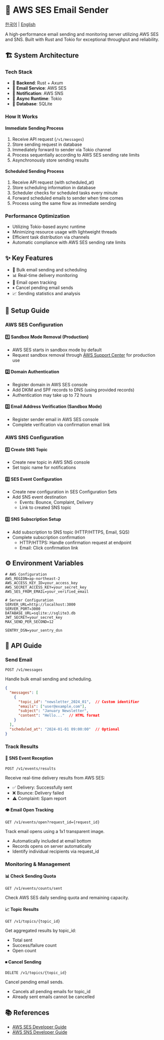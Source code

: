 # 📧 AWS SES Email Sender

[한국어](README.ko.md) | [English](README.md)

A high-performance email sending and monitoring server utilizing AWS SES and SNS.
Built with Rust and Tokio for exceptional throughput and reliability.

## 🏗 System Architecture

### Tech Stack
- 🦀 **Backend**: Rust + Axum
- 📨 **Email Service**: AWS SES
- 🔔 **Notification**: AWS SNS
- 🔄 **Async Runtime**: Tokio
- 💾 **Database**: SQLite

### How It Works

#### Immediate Sending Process
1. Receive API request (`/v1/messages`)
2. Store sending request in database
3. Immediately forward to sender via Tokio channel
4. Process sequentially according to AWS SES sending rate limits
5. Asynchronously store sending results

#### Scheduled Sending Process
1. Receive API request (with scheduled_at)
2. Store scheduling information in database
3. Scheduler checks for scheduled tasks every minute
4. Forward scheduled emails to sender when time comes
5. Process using the same flow as immediate sending

### Performance Optimization
- Utilizing Tokio-based async runtime
- Minimizing resource usage with lightweight threads
- Efficient task distribution via channels
- Automatic compliance with AWS SES sending rate limits

## ✨ Key Features

- 🚀 Bulk email sending and scheduling
- 📊 Real-time delivery monitoring
- 👀 Email open tracking
- ⏸ Cancel pending email sends
- 📈 Sending statistics and analysis

## 🔧 Setup Guide

### AWS SES Configuration

#### 1️⃣ Sandbox Mode Removal (Production)
- AWS SES starts in sandbox mode by default
- Request sandbox removal through [AWS Support Center](https://docs.aws.amazon.com/ses/latest/dg/request-production-access.html) for production use

#### 2️⃣ Domain Authentication
- Register domain in AWS SES console
- Add DKIM and SPF records to DNS (using provided records)
- Authentication may take up to 72 hours

#### 3️⃣ Email Address Verification (Sandbox Mode)
- Register sender email in AWS SES console
- Complete verification via confirmation email link

### AWS SNS Configuration

#### 1️⃣ Create SNS Topic
- Create new topic in AWS SNS console
- Set topic name for notifications

#### 2️⃣ SES Event Configuration
- Create new configuration in SES Configuration Sets
- Add SNS event destination
   - Events: Bounce, Complaint, Delivery
   - Link to created SNS topic

#### 3️⃣ SNS Subscription Setup
- Add subscription to SNS topic (HTTP/HTTPS, Email, SQS)
- Complete subscription confirmation
   - HTTP/HTTPS: Handle confirmation request at endpoint
   - Email: Click confirmation link

## ⚙️ Environment Variables

```env
# AWS Configuration
AWS_REGION=ap-northeast-2
AWS_ACCESS_KEY_ID=your_access_key
AWS_SECRET_ACCESS_KEY=your_secret_key
AWS_SES_FROM_EMAIL=your_verified_email

# Server Configuration
SERVER_URL=http://localhost:3000
SERVER_PORT=3000
DATABASE_URL=sqlite://sqlite3.db
JWT_SECRET=your_secret_key
MAX_SEND_PER_SECOND=12

SENTRY_DSN=your_sentry_dsn
```

## 📡 API Guide

### Send Email

```http
POST /v1/messages
```

Handle bulk email sending and scheduling.

```json
{
  "messages": [
    {
      "topic_id": "newsletter_2024_01",  // Custom identifier
      "emails": ["user@example.com"],
      "subject": "January Newsletter",
      "content": "Hello..."  // HTML format
    }
  ],
  "scheduled_at": "2024-01-01 09:00:00"  // Optional
}
```

### Track Results

#### 📨 SNS Event Reception
```http
POST /v1/events/results
```
Receive real-time delivery results from AWS SES:
- ✅ Delivery: Successfully sent
- ❌ Bounce: Delivery failed
- ⚠️ Complaint: Spam report

#### 👁 Email Open Tracking
```http
GET /v1/events/open?request_id={request_id}
```
Track email opens using a 1x1 transparent image.
- Automatically included at email bottom
- Records opens on server automatically
- Identify individual recipients via request_id

### Monitoring & Management

#### 📊 Check Sending Quota
```http
GET /v1/events/counts/sent
```
Check AWS SES daily sending quota and remaining capacity.

#### 📈 Topic Results
```http
GET /v1/topics/{topic_id}
```
Get aggregated results by topic_id:
- Total sent
- Success/failure count
- Open count

#### ⏹ Cancel Sending
```http
DELETE /v1/topics/{topic_id}
```
Cancel pending email sends.
- Cancels all pending emails for topic_id
- Already sent emails cannot be cancelled

## 📚 References

- [AWS SES Developer Guide](https://docs.aws.amazon.com/ses/latest/dg/Welcome.html)
- [AWS SNS Developer Guide](https://docs.aws.amazon.com/sns/latest/dg/welcome.html)